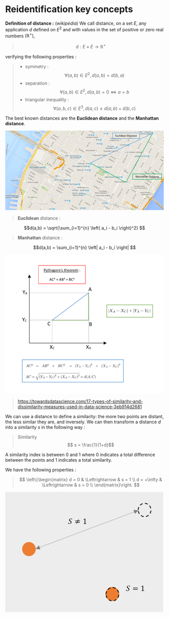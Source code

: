# Reidentification key concepts

**Definition of distance :** (*wikipédia*)
We call distance, on a set $E$, any application $d$ defined on $E^2$ and with values in the set of positive or zero real numbers $\left( \mathbb{R}^+ \right)$,

> $$d: E \times E \to \mathbb{R}^+$$

verifying the following properties :

> - symmetry :
$$\forall (a,b) \in E^2, d(a,b) = d(b,a)$$
> - separation :
$$\forall (a,b) \in E^2, d(a,b) = 0 \Leftrightarrow a = b$$
> - triangular inequality :
$$\forall (a,b,c) \in E^3, d(a,c) \leq d(a,b) + d(b,c)$$

The best known distances are the **Euclidean distance** and the **Manhattan distance**.

![image](manhattan.png)

> **Euclidean** distance :

$$d(a,b) = \sqrt{\sum_{i=1}^{n} \left( a_i - b_i \right)^2} $$

> **Manhattan** distance :

$$d(a,b) = \sum_{i=1}^{n} \left| a_i - b_i \right| $$

![image](distances.png)

> https://towardsdatascience.com/17-types-of-similarity-and-dissimilarity-measures-used-in-data-science-3eb914d2681

We can use a distance to define a similarity: the more two points are distant, the less similar they are, and inversely. We can then transform a distance $d$ into a similarity $s$ in the following way :

> Similarity
> $$ s = \frac{1}{1+d}$$

A similarity index is between 0 and 1 where 0 indicates a total difference between the points and 1 indicates a total similarity.

We have the following properties :

> $$ \left\{\begin{matrix}
 d = 0 & \Leftrightarrow & s = 1 \\
 d = +\infty & \Leftrightarrow & s = 0 \\
\end{matrix}\right. $$

![image](sim.png)
